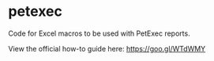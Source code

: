# petexec
Code for Excel macros to be used with PetExec reports.

View the official how-to guide here: https://goo.gl/WTdWMY
